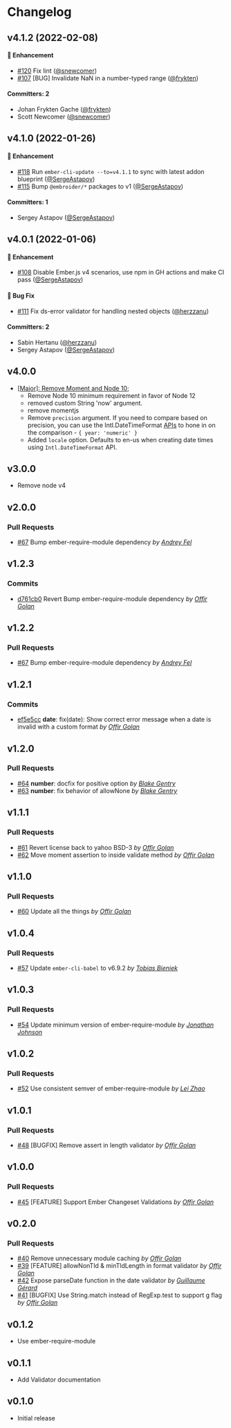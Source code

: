 # Changelog

## v4.1.2 (2022-02-08)

#### :rocket: Enhancement
* [#120](https://github.com/adopted-ember-addons/ember-validators/pull/120) Fix lint ([@snewcomer](https://github.com/snewcomer))
* [#107](https://github.com/adopted-ember-addons/ember-validators/pull/107) [BUG] Invalidate NaN in a number-typed range ([@frykten](https://github.com/frykten))

#### Committers: 2
- Johan Frykten Gache ([@frykten](https://github.com/frykten))
- Scott Newcomer ([@snewcomer](https://github.com/snewcomer))


## v4.1.0 (2022-01-26)

#### :rocket: Enhancement
* [#118](https://github.com/adopted-ember-addons/ember-validators/pull/118) Run `ember-cli-update --to=v4.1.1` to sync with latest addon blueprint ([@SergeAstapov](https://github.com/SergeAstapov))
* [#115](https://github.com/adopted-ember-addons/ember-validators/pull/115) Bump `@embroider/*` packages to v1 ([@SergeAstapov](https://github.com/SergeAstapov))

#### Committers: 1
- Sergey Astapov ([@SergeAstapov](https://github.com/SergeAstapov))


## v4.0.1 (2022-01-06)

#### :rocket: Enhancement
* [#108](https://github.com/adopted-ember-addons/ember-validators/pull/108) Disable Ember.js v4 scenarios, use npm in GH actions and make CI pass ([@SergeAstapov](https://github.com/SergeAstapov))

#### :bug: Bug Fix
* [#111](https://github.com/adopted-ember-addons/ember-validators/pull/111) Fix ds-error validator for handling nested objects ([@herzzanu](https://github.com/herzzanu))

#### Committers: 2
- Sabin Hertanu ([@herzzanu](https://github.com/herzzanu))
- Sergey Astapov ([@SergeAstapov](https://github.com/SergeAstapov))

## v4.0.0
- [[Major]: Remove Moment and Node 10](https://github.com/offirgolan/ember-validators/pull/100);
    - Remove Node 10 minimum requirement in favor of Node 12
    - removed custom String 'now' argument.  
    - remove momentjs
    - Remove `precision` argument.  If you need to compare based on precision, you can use the Intl.DateTimeFormat [APIs](https://developer.mozilla.org/en-US/docs/Web/JavaScript/Reference/Global_Objects/Intl/DateTimeFormat#using_options) to hone in on the comparison - `{ year: 'numeric' }` 
    - Added `locale` option. Defaults to en-us when creating date times using `Intl.DateTimeFormat` API.

## v3.0.0

- Remove node v4

## v2.0.0

### Pull Requests

- [#67](https://github.com/offirgolan/ember-validators/pull/67) Bump ember-require-module dependency _by [Andrey Fel](https://github.com/andreyfel)_

## v1.2.3

### Commits

- [d761cb0](https://github.com/offirgolan/ember-validators/commit/d761cb029da53c89ba8faa08f9710367b5135139) Revert Bump ember-require-module dependency _by [Offir Golan](https://github.com/offirgolan)_

## v1.2.2

### Pull Requests

- [#67](https://github.com/offirgolan/ember-validators/pull/67) Bump ember-require-module dependency _by [Andrey Fel](https://github.com/andreyfel)_

## v1.2.1

### Commits

- [ef5e5cc](https://github.com/offirgolan/ember-validators/commit/ef5e5cc4cebdbed58cf48073d2c12557716bbaa5) **date**: fix(date): Show correct error message when a date is invalid with a custom format _by [Offir Golan](https://github.com/offirgolan)_

## v1.2.0

### Pull Requests

- [#64](https://github.com/offirgolan/ember-validators/pull/64) **number**: docfix for positive option _by [Blake Gentry](https://github.com/bgentry)_
- [#63](https://github.com/offirgolan/ember-validators/pull/63) **number**: fix behavior of allowNone _by [Blake Gentry](https://github.com/bgentry)_

## v1.1.1

### Pull Requests

- [#61](https://github.com/offirgolan/ember-validators/pull/61) Revert license back to yahoo BSD-3 _by [Offir Golan](https://github.com/offirgolan)_
- [#62](https://github.com/offirgolan/ember-validators/pull/62) Move moment assertion to inside validate method _by [Offir Golan](https://github.com/offirgolan)_

## v1.1.0

### Pull Requests

- [#60](https://github.com/offirgolan/ember-validators/pull/60) Update all the things _by [Offir Golan](https://github.com/offirgolan)_

## v1.0.4

### Pull Requests

- [#57](https://github.com/offirgolan/ember-validators/pull/57) Update `ember-cli-babel` to v6.9.2 _by [Tobias Bieniek](https://github.com/Turbo87)_

## v1.0.3

### Pull Requests

- [#54](https://github.com/offirgolan/ember-validators/pull/54) Update minimum version of ember-require-module _by [Jonathan Johnson](https://github.com/jrjohnson)_

## v1.0.2

### Pull Requests

- [#52](https://github.com/offirgolan/ember-validators/pull/52) Use consistent semver of ember-require-module _by [Lei Zhao](https://github.com/leizhao4)_

## v1.0.1

### Pull Requests

- [#48](https://github.com/offirgolan/ember-validators/pull/48) [BUGFIX] Remove assert in length validator _by [Offir Golan](https://github.com/offirgolan)_

## v1.0.0

### Pull Requests

- [#45](https://github.com/offirgolan/ember-validators/pull/45) [FEATURE] Support Ember Changeset Validations _by [Offir Golan](https://github.com/offirgolan)_

## v0.2.0

### Pull Requests

- [#40](https://github.com/offirgolan/ember-validators/pull/40) Remove unnecessary module caching _by [Offir Golan](https://github.com/offirgolan)_
- [#39](https://github.com/offirgolan/ember-validators/pull/39) [FEATURE] allowNonTld & minTldLength in format validator _by [Offir Golan](https://github.com/offirgolan)_
- [#42](https://github.com/offirgolan/ember-validators/pull/42) Expose parseDate function in the date validator _by [Guillaume Gérard](https://github.com/GreatWizard)_
- [#41](https://github.com/offirgolan/ember-validators/pull/41) [BUGFIX] Use String.match instead of RegExp.test to support g flag _by [Offir Golan](https://github.com/offirgolan)_

## v0.1.2

- Use ember-require-module

## v0.1.1

- Add Validator documentation

## v0.1.0

- Initial release
